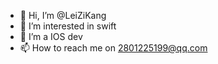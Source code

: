 - 👋 Hi, I’m @LeiZiKang
- 👀 I’m interested in swift
- 🌱 I’m a IOS dev
- 📫 How to reach me on 2801225199@qq.com

<!---
LeiZiKang/LeiZiKang is a ✨ special ✨ repository because its `README.md` (this file) appears on your GitHub profile.
You can click the Preview link to take a look at your changes.
--->
